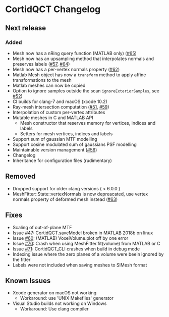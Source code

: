 # CortidQCT Changelog

## Next release

### Added
- Mesh now has a nRing query function (MATLAB only) ([#65](https://github.com/ithron/CortidQCT/issues/65))
- Mesh now has an upsampling method that interpolates normals and preserves
  labels ([#57](https://github.com/ithron/CortidQCT/issues/57), [#64](https://github.com/ithron/CortidQCT/issues/64))
- Mesh now has a per-vertex normals property ([#62](https://github.com/ithron/CortidQCT/issues/62))
- Matlab Mesh object has now a `transform` method to apply affine
  transformations to the mesh
- Matlab meshes can now be copied
- Option to ignore samples outside the scan `ignoreExteriorSamples`, see [#52](https://github.com/ithron/CortidQCT/issues/52))
- CI builds for clang-7 and macOS (xcode 10.2)
- Ray-mesh intersection computation ([#51](https://github.com/ithron/CortidQCT/issues/51), [#59](https://github.com/ithron/CortidQCT/issues/59))
- Interpolation of custom per-vertex attributes
- Mutable meshes in C and MATLAB API
  * Mesh constructor that reserves memory for vertices, indices and labels
  * Setters for mesh vertices, indices and labels
- Support sum of gaussian MTF modelling
- Support cosine modulated sum of gaussians PSF modelling
- Maintainable version management ([#56](https://github.com/ithron/CortidQCT/issues/56))
- Changelog
- Inheritance for configuration files (rudimentary)

## Removed
- Dropped support for older clang versions ( < 6.0.0 )
- MeshFitter::State::vertexNormals is now depreacated, use vertex normals
  property of deformed mesh instead ([#63](https://github.com/ithron/CortidQCT/issues/63))


## Fixes
- Scaling of out-of-plane MTF
- Issue [#47](https://github.com/ithron/CortidQCT/issues/47): CortidQCT.saveModel broken in MATLAB 2018b on linux
- Issue [#60](https://github.com/ithron/CortidQCT/issues/60): (MATLAB) VoxelVolume.plot off by one error
- Issue [#70](https://github.com/ithron/CortidQCT/issues/70): Crash when using MeshFitter.fit(volume) from MATLAB or C
- Issue [#71](https://github.com/ithron/CortidQCT/issues/70): CortidQCT\_CLI crashes when build in debug mode
- Indexing issue where the zero planes of a volume were beein ignored by the
  fitter
- Labels were not included when saving meshes to SIMesh format

## Known Issues
- Xcode generator on macOS not working
  * Workaround: use 'UNIX Makefiles' generator
- Visual Studio builds not working on Windows
  * Workaround: Use clang compiler
